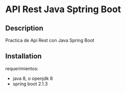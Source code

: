 # API Rest Java Sptring Boot

## Description

Practica de Api Rest con Java Spring Boot

## Installation

requerimientos:

* java 8, o openjdk 8
* spring boot 2.1.3